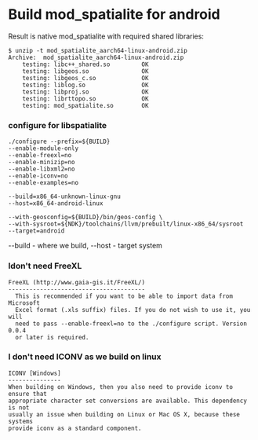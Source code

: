 # Build mod_spatialite for android

Result is native mod_spatialite with required shared libraries:
```
$ unzip -t mod_spatialite_aarch64-linux-android.zip 
Archive:  mod_spatialite_aarch64-linux-android.zip
    testing: libc++_shared.so         OK
    testing: libgeos.so               OK
    testing: libgeos_c.so             OK
    testing: liblog.so                OK
    testing: libproj.so               OK
    testing: librttopo.so             OK
    testing: mod_spatialite.so        OK
```

### configure for libspatialite
```
./configure --prefix=${BUILD}
--enable-module-only
--enable-freexl=no
--enable-minizip=no
--enable-libxml2=no
--enable-iconv=no
--enable-examples=no

--build=x86_64-unknown-linux-gnu 
--host=x86_64-android-linux

--with-geosconfig=${BUILD}/bin/geos-config \
--with-sysroot=${NDK}/toolchains/llvm/prebuilt/linux-x86_64/sysroot
--target=android
```

--build - where we build, --host - target system


### Idon't need FreeXL
```
FreeXL (http://www.gaia-gis.it/FreeXL/) 
---------------------------------------
  This is recommended if you want to be able to import data from Microsoft
  Excel format (.xls suffix) files. If you do not wish to use it, you will
  need to pass --enable-freexl=no to the ./configure script. Version 0.0.4
  or later is required.
```
### I don't need ICONV as we build on linux

```
ICONV [Windows]  
---------------
When building on Windows, then you also need to provide iconv to ensure that
appropriate character set conversions are available. This dependency is not 
usually an issue when building on Linux or Mac OS X, because these systems 
provide iconv as a standard component.
```
